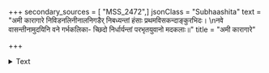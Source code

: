 +++
secondary_sources = [ "MSS_2472",]
jsonClass = "Subhaashita"
text = "अमी कारागारे निविडनलिनीनालनिगडैर् निबध्यन्तां हंसाः प्रथमविसकन्दाङ्कुरभिदः।  \nनवे वासन्तीनामुदयिनि वने गर्भकलिका- च्छिदो निर्धार्यन्तां परभृतयुवानो मदकलाः॥"
title = "अमी कारागारे"

+++

<details><summary>Text</summary>

अमी कारागारे निविडनलिनीनालनिगडैर् निबध्यन्तां हंसाः प्रथमविसकन्दाङ्कुरभिदः।  
नवे वासन्तीनामुदयिनि वने गर्भकलिका- च्छिदो निर्धार्यन्तां परभृतयुवानो मदकलाः॥
</details>
